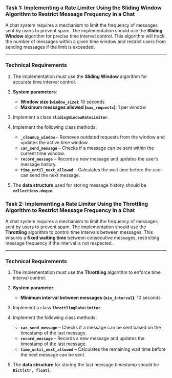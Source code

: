 ### Task 1: Implementing a Rate Limiter Using the Sliding Window Algorithm to Restrict Message Frequency in a Chat  

A chat system requires a mechanism to limit the frequency of messages sent by users to prevent spam. The implementation should use the **Sliding Window** algorithm for precise time interval control. This algorithm will track the number of messages within a given time window and restrict users from sending messages if the limit is exceeded.  

---

### **Technical Requirements**  

1. The implementation must use the **Sliding Window** algorithm for accurate time interval control.  
2. **System parameters**:  
   - **Window size (`window_size`)**: 10 seconds  
   - **Maximum messages allowed (`max_requests`)**: 1 per window  
3. Implement a class **`SlidingWindowRateLimiter`**.  
4. Implement the following class methods:  

   - **`_cleanup_window`** – Removes outdated requests from the window and updates the active time window.  
   - **`can_send_message`** – Checks if a message can be sent within the current time window.  
   - **`record_message`** – Records a new message and updates the user’s message history.  
   - **`time_until_next_allowed`** – Calculates the wait time before the user can send the next message.  

5. The **data structure** used for storing message history should be **`collections.deque`**.


### **Task 2: Implementing a Rate Limiter Using the Throttling Algorithm to Restrict Message Frequency in a Chat**  

A chat system requires a mechanism to limit the frequency of messages sent by users to prevent spam. The implementation should use the **Throttling** algorithm to control time intervals between messages. This ensures a **fixed waiting time** between consecutive messages, restricting message frequency if the interval is not respected.  

---

### **Technical Requirements**  

1. The implementation must use the **Throttling** algorithm to enforce time interval control.  
2. **System parameter**:  
   - **Minimum interval between messages (`min_interval`)**: 10 seconds  
3. Implement a class **`ThrottlingRateLimiter`**.  
4. Implement the following class methods:  

   - **`can_send_message`** – Checks if a message can be sent based on the timestamp of the last message.  
   - **`record_message`** – Records a new message and updates the timestamp of the last message.  
   - **`time_until_next_allowed`** – Calculates the remaining wait time before the next message can be sent.  

5. The **data structure** for storing the last message timestamp should be **`Dict[str, float]`**.
